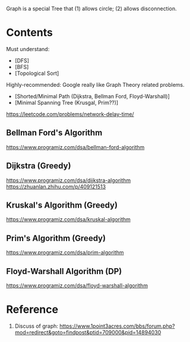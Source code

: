 Graph is a special Tree that (1) allows circle; (2) allows disconnection.

# Contents
Must understand:
+ [DFS]
+ [BFS]
+ [Topological Sort]

Highly-recommended:
Google really like Graph Theory related problems.
+ [Shorted/Minimal Path (Dijkstra, Bellman Ford, Floyd-Warshall)]
+ [Minimal Spanning Tree (Krusgal, Prim??)]

https://leetcode.com/problems/network-delay-time/

## Bellman Ford's Algorithm
https://www.programiz.com/dsa/bellman-ford-algorithm

## Dijkstra (Greedy)
https://www.programiz.com/dsa/dijkstra-algorithm
https://zhuanlan.zhihu.com/p/409121513

## Kruskal's Algorithm (Greedy)
https://www.programiz.com/dsa/kruskal-algorithm

## Prim's Algorithm (Greedy)
https://www.programiz.com/dsa/prim-algorithm

## Floyd-Warshall Algorithm (DP)
https://www.programiz.com/dsa/floyd-warshall-algorithm

# Reference
1. Discuss of graph: https://www.1point3acres.com/bbs/forum.php?mod=redirect&goto=findpost&ptid=709000&pid=14894030
